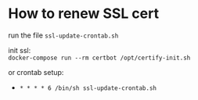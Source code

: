 # How to renew SSL cert
run the file `ssl-update-crontab.sh`

init ssl:  
`docker-compose run --rm certbot /opt/certify-init.sh`

or crontab setup:
- `* * * * 6 /bin/sh ssl-update-crontab.sh`